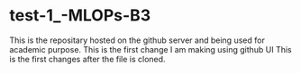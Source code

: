 # test-1_-MLOPs-B3
This is the repositary hosted on the github server and being used for academic purpose.
This is the first change I am making using github UI
This is the first changes after the file is cloned.
